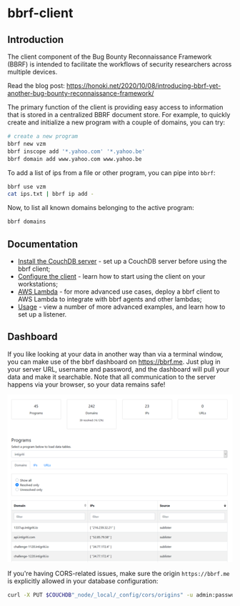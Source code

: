 # bbrf-client

## Introduction

The client component of the Bug Bounty Reconnaissance Framework (BBRF) is intended to facilitate the workflows of security researchers across multiple devices.

Read the blog post: https://honoki.net/2020/10/08/introducing-bbrf-yet-another-bug-bounty-reconnaissance-framework/

The primary function of the client is providing easy access to information that is stored in a centralized BBRF document store. For example, to quickly create and initialize a new program with a couple of domains, you can try:

```bash
# create a new program
bbrf new vzm
bbrf inscope add '*.yahoo.com' '*.yahoo.be'
bbrf domain add www.yahoo.com www.yahoo.be
```

To add a list of ips from a file or other program, you can pipe into `bbrf`:

```bash
bbrf use vzm
cat ips.txt | bbrf ip add -
```

Now, to list all known domains belonging to the active program:

```bash
bbrf domains
```


## Documentation

 * [Install the CouchDB server](docs/server.md) - set up a CouchDB server before using the bbrf client;
 * [Configure the client](docs/client.md) - learn how to start using the client on your workstations;
 * [AWS Lambda](docs/aws-lambda.md) - for more advanced use cases, deploy a bbrf client to AWS Lambda to integrate with bbrf agents and other lambdas;
 * [Usage](docs/usage.md) - view a number of more advanced examples, and learn how to set up a listener.
 
## Dashboard

If you like looking at your data in another way than via a terminal window, you can make use of the bbrf dashboard on https://bbrf.me. Just plug in your server URL, username and password, and the dashboard will pull your data and make it searchable. Note that all communication to the server happens via your browser, so your data remains safe!

[![asciicast](docs/bbrf-dashboard.gif)](https://bbrf.me/)

If you're having CORS-related issues, make sure the origin `https://bbrf.me` is explicitly allowed in your database configuration:

```bash
curl -X PUT $COUCHDB"_node/_local/_config/cors/origins" -u admin:password -d '"https://bbrf.me"'
```